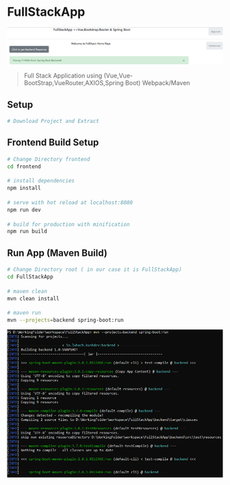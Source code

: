# FullStackApp

![screenshot](https://github.com/kushdevsingh/FullStackApp/blob/master/fullStackAppImage.PNG)

> Full Stack Application using (Vue,Vue-BootStrap,VueRouter,AXIOS,Spring Boot) Webpack/Maven

## Setup
``` bash
# Download Project and Extract
```

## Frontend Build Setup

``` bash
# Change Directory frontend
cd frontend

# install dependencies
npm install

# serve with hot reload at localhost:8080
npm run dev

# build for production with minification
npm run build

```
## Run App (Maven Build)

``` bash
# Change Directory root ( in our case it is FullStackApp)
cd FullStackApp 

# maven clean
mvn clean install

# maven run
mvn --projects=backend spring-boot:run
```
![screenshot](https://github.com/kushdevsingh/FullStackApp/blob/master/mvn-RunImage.PNG)




